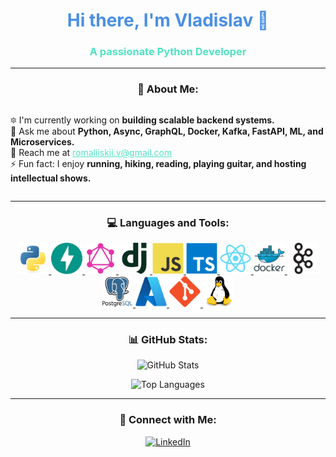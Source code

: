 <h1 align="center" style="color:#4A90E2;">Hi there, I'm Vladislav 👋</h1>
<h3 align="center" style="color:#50E3C2;">A passionate Python Developer</h3>

---

<h3 align="center">🚀 About Me:</h3>
<div align="left">
    <ul style="text-align: left; display: inline-block; list-style-type: none; padding: 0;">
        <li>🔯 I'm currently working on <b>building scalable backend systems.</b></li>
        <li>💬 Ask me about <b>Python, Async, GraphQL, Docker, Kafka, FastAPI, ML, and Microservices.</b></li>
        <li>📧 Reach me at <a href="mailto:romaliiskii.v@gmail.com" style="color:#50E3C2;">romaliiskii.v@gmail.com</a></li>
        <li>⚡ Fun fact: I enjoy <b>running, hiking, reading, playing guitar, and hosting intellectual shows.</b></li>
    </ul>
</div>

---

<h3 align="center">💻 Languages and Tools:</h3>
<p align="center"> 
    <a href="https://www.python.org" target="_blank">
        <img src="https://raw.githubusercontent.com/devicons/devicon/master/icons/python/python-original.svg" alt="Python" width="50" height="50"/> 
    </a>
    <a href="https://fastapi.tiangolo.com/" target="_blank"> 
        <img src="https://raw.githubusercontent.com/devicons/devicon/master/icons/fastapi/fastapi-original.svg" alt="FastAPI" width="50" height="50"/> 
    </a> 
    <a href="https://graphql.org/" target="_blank"> 
        <img src="https://raw.githubusercontent.com/devicons/devicon/master/icons/graphql/graphql-plain.svg" alt="GraphQL" width="50" height="50"/> 
    </a>
    <a href="https://www.djangoproject.com/" target="_blank">
        <img src="https://raw.githubusercontent.com/devicons/devicon/master/icons/django/django-plain.svg" alt="Django" width="50" height="50"/>
    </a>
    <a href="https://www.javascript.com/" target="_blank">
        <img src="https://raw.githubusercontent.com/devicons/devicon/master/icons/javascript/javascript-original.svg" alt="JavaScript" width="50" height="50"/>
    </a>
    <a href="https://www.typescriptlang.org/" target="_blank">
        <img src="https://raw.githubusercontent.com/devicons/devicon/master/icons/typescript/typescript-original.svg" alt="TypeScript" width="50" height="50"/>
    </a>
    <a href="https://react.dev/" target="_blank">
        <img src="https://raw.githubusercontent.com/devicons/devicon/master/icons/react/react-original.svg" alt="React" width="50" height="50"/>
    </a>
    <a href="https://www.docker.com/" target="_blank"> 
        <img src="https://raw.githubusercontent.com/devicons/devicon/master/icons/docker/docker-original-wordmark.svg" alt="Docker" width="50" height="50"/> 
    </a>
    <a href="https://kafka.apache.org/" target="_blank"> 
        <img src="https://raw.githubusercontent.com/devicons/devicon/master/icons/apachekafka/apachekafka-original.svg" alt="Kafka" width="50" height="50"/> 
    </a>
    <a href="https://www.postgresql.org/" target="_blank"> 
        <img src="https://raw.githubusercontent.com/devicons/devicon/master/icons/postgresql/postgresql-original-wordmark.svg" alt="PostgreSQL" width="50" height="50"/> 
    </a> 
    <a href="https://azure.microsoft.com/" target="_blank">
        <img src="https://raw.githubusercontent.com/devicons/devicon/master/icons/azure/azure-original.svg" alt="Azure" width="50" height="50"/>
    </a>
    <a href="https://git-scm.com/" target="_blank"> 
        <img src="https://raw.githubusercontent.com/devicons/devicon/master/icons/git/git-original.svg" alt="Git" width="50" height="50"/> 
    </a>
    <a href="https://www.linux.org/" target="_blank"> 
        <img src="https://raw.githubusercontent.com/devicons/devicon/master/icons/linux/linux-original.svg" alt="Linux" width="50" height="50"/> 
    </a>
</p>

---

<h3 align="center">📊 GitHub Stats:</h3>
<p align="center">
    <img src="https://github-readme-stats.vercel.app/api?username=romanvlad95&show_icons=true&theme=radical" alt="GitHub Stats" />
</p>

<p align="center">
    <img src="https://github-readme-stats.vercel.app/api/top-langs/?username=romanvlad95&layout=compact&theme=radical" alt="Top Languages" />
</p>

---

<h3 align="center">📣 Connect with Me:</h3>
<p align="center">
    <a href="https://www.linkedin.com/in/vromaliysky" target="_blank">
        <img src="https://img.shields.io/badge/LinkedIn-0A66C2?style=for-the-badge&logo=linkedin&logoColor=white" alt="LinkedIn"/>
    </a>
</p>
